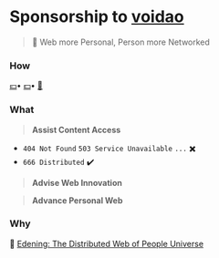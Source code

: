 # Sponsorship to [voidao](https://github.com/voidao)

> :whale: Web more Personal, Person more Networked


### How

[:yen:](#how)• [:dollar:](#how)• [:love_letter:](mailto:henryma@edening.cn)

### What

> **Assist Content Access**
* `404 Not Found` `503 Service Unavailable` `...`  :heavy_multiplication_x:
* `666 Distributed`  :heavy_check_mark:

> **Advise Web Innovation**


> **Advance Personal Web**

### Why

:house_with_garden:  [Edening: The Distributed Web of People Universe](https://one.edening.net)
